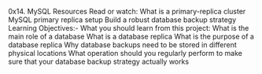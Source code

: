 0x14. MySQL
Resources
Read or watch:
What is a primary-replica cluster
MySQL primary replica setup
Build a robust database backup strategy
Learning Objectives:-
What you should learn from this project:
What is the main role of a database
What is a database replica
What is the purpose of a database replica
Why database backups need to be stored in different physical locations
What operation should you regularly perform to make sure that your database backup strategy actually works
